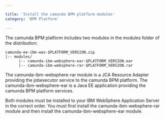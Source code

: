```yaml
---

title: 'Install the camunda BPM platform modules'
category: 'BPM Platform'

---
```



The camunda BPM platform includes two modules in the modules folder of the distribution:

```
camunda-ee-ibm-was-$PLATFORM_VERSION.zip
|-- modules/
      |-- camunda-ibm-websphere-ear-$PLATFORM_VERSION.ear
      |-- camunda-ibm-websphere-rar-$PLATFORM_VERSION.rar

```

The camunda-ibm-websphere-rar module is a JCA Resource Adapter providing the jobexecutor service to the camunda BPM platform.
The camunda-ibm-websphere-ear is a Java EE application providing the camunda BPM platform services.

Both modules must be installed to your IBM WebSphere Application Server in the correct order. You must first install the camunda-ibm-websphere-rar module and then install the camunda-ibm-websphere-ear module.